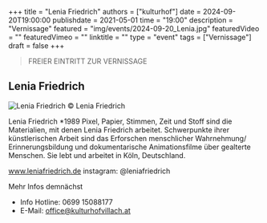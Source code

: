 +++
title = "Lenia Friedrich"
authors = ["kulturhof"]
date = 2024-09-20T19:00:00
publishdate = 2021-05-01
time = "19:00"
description = "Vernissage"
featured = "img/events/2024-09-20_Lenia.jpg"
featuredVideo = ""
featuredVimeo = ""
linktitle = ""
type = "event"
tags = ["Vernissage"]
draft = false
+++

>FREIER EINTRITT ZUR VERNISSAGE

## Lenia Friedrich

![Lenia Friedrich](/img/events/2024-09-20_Lenia.jpg)
© Lenia Friedrich

Lenia Friedrich *1989
Pixel, Papier, Stimmen, Zeit und Stoff sind die Materialien, mit denen Lenia Friedrich arbeitet.
Schwerpunkte ihrer künstlerischen Arbeit sind das Erforschen menschlicher Wahrnehmung/ Erinnerungsbildung und dokumentarische Animationsfilme über gealterte Menschen.
Sie lebt und arbeitet in Köln, Deutschland.

www.leniafriedrich.de
instagram: @leniafriedrich

Mehr Infos demnächst

- Info Hotline: 0699 15088177 
- E-Mail: office@kulturhofvillach.at
